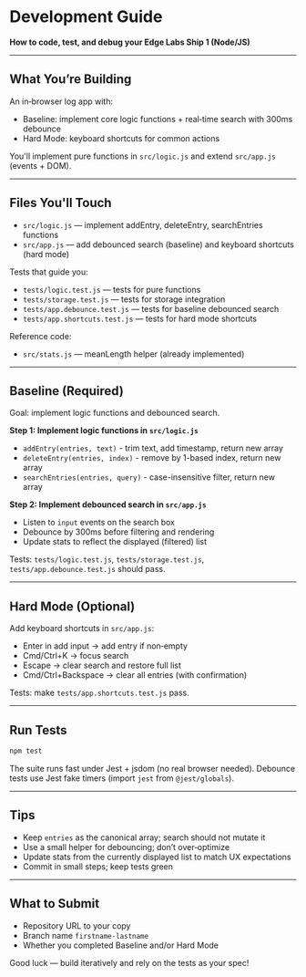 # Development Guide

**How to code, test, and debug your Edge Labs Ship 1 (Node/JS)**

---

## What You’re Building

An in‑browser log app with:

- Baseline: implement core logic functions + real‑time search with 300ms debounce
- Hard Mode: keyboard shortcuts for common actions

You'll implement pure functions in `src/logic.js` and extend `src/app.js` (events + DOM).

---

## Files You'll Touch

- `src/logic.js` — implement addEntry, deleteEntry, searchEntries functions
- `src/app.js` — add debounced search (baseline) and keyboard shortcuts (hard mode)

Tests that guide you:

- `tests/logic.test.js` — tests for pure functions
- `tests/storage.test.js` — tests for storage integration
- `tests/app.debounce.test.js` — tests for baseline debounced search
- `tests/app.shortcuts.test.js` — tests for hard mode shortcuts

Reference code:

- `src/stats.js` — meanLength helper (already implemented)

---

## Baseline (Required)

Goal: implement logic functions and debounced search.

**Step 1: Implement logic functions in `src/logic.js`**

- `addEntry(entries, text)` - trim text, add timestamp, return new array
- `deleteEntry(entries, index)` - remove by 1-based index, return new array
- `searchEntries(entries, query)` - case-insensitive filter, return new array

**Step 2: Implement debounced search in `src/app.js`**

- Listen to `input` events on the search box
- Debounce by 300ms before filtering and rendering
- Update stats to reflect the displayed (filtered) list

Tests: `tests/logic.test.js`, `tests/storage.test.js`, `tests/app.debounce.test.js` should pass.

---

## Hard Mode (Optional)

Add keyboard shortcuts in `src/app.js`:

- Enter in add input → add entry if non‑empty
- Cmd/Ctrl+K → focus search
- Escape → clear search and restore full list
- Cmd/Ctrl+Backspace → clear all entries (with confirmation)

Tests: make `tests/app.shortcuts.test.js` pass.

---

## Run Tests

```bash
npm test
```

The suite runs fast under Jest + jsdom (no real browser needed). Debounce tests use Jest fake timers (import `jest` from `@jest/globals`).

---

## Tips

- Keep `entries` as the canonical array; search should not mutate it
- Use a small helper for debouncing; don’t over‑optimize
- Update stats from the currently displayed list to match UX expectations
- Commit in small steps; keep tests green

---

## What to Submit

- Repository URL to your copy
- Branch name `firstname-lastname`
- Whether you completed Baseline and/or Hard Mode

Good luck — build iteratively and rely on the tests as your spec!
